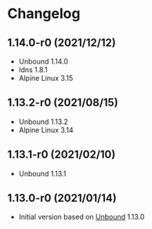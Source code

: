 # Changelog

## 1.14.0-r0 (2021/12/12)

* Unbound 1.14.0
* ldns 1.8.1
* Alpine Linux 3.15

## 1.13.2-r0 (2021/08/15)

* Unbound 1.13.2
* Alpine Linux 3.14

## 1.13.1-r0 (2021/02/10)

* Unbound 1.13.1

## 1.13.0-r0 (2021/01/14)

* Initial version based on [Unbound](https://www.nlnetlabs.nl/projects/unbound/about/) 1.13.0
